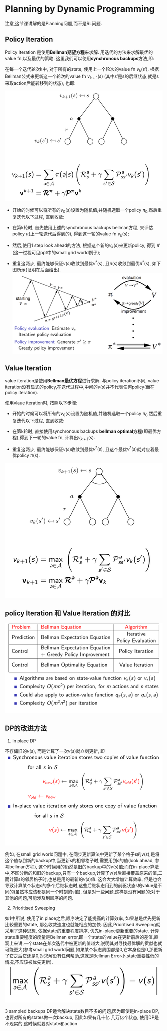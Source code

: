 #  Planning by Dynamic Programming

注意,这节课讲解的是Planning问题,而不是RL问题.

## Policy Iteration

Policy Iteration 是使用**Bellman期望方程**来求解. 用迭代的方法来求解最优的value fn,以及最优的策略.
这里我们可以使用**synchronous backups**方法,即:

在每一个迭代轮次k中, 对于所有的state, 使用上一个轮次的value fn $v_k(s')$, 根据Bellman公式来更新这一个轮次的value fn $v_{k+1}(s)$ (其中$s'$是s的后继状态,就是s采取action后能转移到的状态), 也即:

![title](https://raw.githubusercontent.com/HViktorTsoi/gitnote-image/master/gitnote/2019/05/28/1558975694364-1558975694365.png)

- 开始的时候可以将所有的$v_0(s)$设置为随机值,并随机选取一个policy  $\pi_0$,然后重复迭代以下过程, 直到收敛:

- 在第k轮时, 首先使用上述的synchronous backups bellman方程, 来评估policy $\pi$(上一轮迭代后得到的), 得到这一轮的value fn $v_k(s)$;

- 然后,使用1 step look ahead的方法, 根据这个新的$v_k(s)$来更新policy, 得到 $\pi'$(这一过程可见ppt中的small grid world例子);

- 重复这两步, 最终能够保证$v(s)$收敛到最优$v^*(s)$, 且$\pi(s)$收敛到最优$\pi^*(s)$, 如下图所示(证明在后面给出).
![title](https://raw.githubusercontent.com/HViktorTsoi/gitnote-image/master/gitnote/2019/05/28/1558976217618-1558976217623.png)

## Value Iteration

value iteration是使用**Bellman最优方程**进行求解.
与policy iteration不同, value iteration没有显式的policy,在迭代过程中,中间的$v(s)$并不代表任何policy(而在policy iteration).

使用vlaue iteration时, 按照以下步骤:

- 开始的时候可以将所有的$v_0(s)$设置为随机值,并随机选取一个policy  $\pi_0$,然后重复迭代以下过程, 直到收敛:

- 在第k轮时, 直接使用synchronous backups **bellman optimal**方程(即最优方程),得到下一轮的value fn, 计算出$v_{k+1}(s)$.

- 重复这两步, 最终能够保证$v(s)$收敛到最优$v^*(s)$, 且这个最优$v^*(s)$就对应着最优policy $\pi(s)$.

![title](https://raw.githubusercontent.com/HViktorTsoi/gitnote-image/master/gitnote/2019/05/29/1559059488985-1559059488991.png)

## policy Iteration 和 Value Iteration 的对比
![title](https://raw.githubusercontent.com/HViktorTsoi/gitnote-image/master/gitnote/2019/05/29/1559059648492-1559059648499.png)

## DP的改进方法

1. In place DP

不存储旧的$v(s)$,  而是计算了一次$v(s)$就立刻更新, 即
![title](https://raw.githubusercontent.com/HViktorTsoi/gitnote-image/master/gitnote/2019/05/29/1559060741000-1559060741001.png)

例如, 在small grid world问题中, 在同步更新算法中更新了某个格子s的$v(s)$,是将这个值存到新的backup中,当更新s的相邻格子时,需要用到s的值(look ahead, 参考bellman方程), 这个时候用的仍然是旧的backup中的$v(s)$值;而在in-place算法中,不区分新的和旧的backup,只有一个backup,计算了$v(s)$后直接覆盖原来的值,二而计算s的邻居格子时,也总是用的最新的$v(s)$值.
这会大大增加计算效率, 但是也会导致计算某个状态s的多个后继状态时,这些后继状态用到的前驱状态s的value是不同的(虽然本应该都是同一个时刻的s值), 但是对一些问题,这样是没有问题的;对于其他的问题,可能涉及到顺序的问题. 

2. Prioritised Sweeping

如1中所说, 使用了in place之后,顺序决定了能提高的计算效率, 如果总是优先更新比较重要的state, 那么收敛速度也就能相应的加快. 因此,Prioritised Sweeping就采用了这种思想, 依据state的重要程度排序, 优先in-place更新重要的state.
计算state重要程度的度量是Bellman error,即一个state的value在更新前后的差值,直观上来讲,一个state在某次迭代中被更新的值越大,说明其对寻找最优解的贡献也就可能更大(参考small grid world问题,如果某个状态周围都是0,它本身也是0,那更新了它之后它还是0,对求解没有任何帮助,这就是Bellman Error小,state重要性低的情况,不应该被优先更新).
![title](https://raw.githubusercontent.com/HViktorTsoi/gitnote-image/master/gitnote/2019/05/29/1559061629982-1559061629983.png)

3 sampled backups
DP适合解决state数目不多的问题,因为即使是in-place DP, 也要对所有的states做一次backup, 因此如果有几十亿 几万亿个状态, 使用DP是不现实的,这时候就要对state和action
